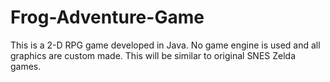 # Frog-Adventure-Game
This is a 2-D RPG game developed in Java. No game engine is used and all graphics are custom made. This will be similar to original SNES Zelda games.
